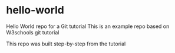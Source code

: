 # hello-world
Hello World repo for a Git tutorial
This is an example repo based on W3schools git tutorial 

This repo was built step-by-step from the tutorial